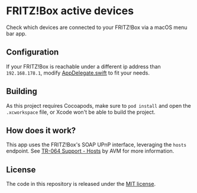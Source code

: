 # FRITZ!Box active devices

Check which devices are connected to your FRITZ!Box via a macOS menu bar app.

## Configuration

If your FRITZ!Box is reachable under a different ip address than `192.168.178.1`, modify [AppDelegate.swift](https://github.com/michaelneu/fritzbox-active-devices/blob/25ce247daf0c3a3756d150458067e36a7a99b863/FritzBoxActiveDevices/AppDelegate.swift#L24) to fit your needs.

## Building

As this project requires Cocoapods, make sure to `pod install` and open the `.xcworkspace` file, or Xcode won't be able to build the project.

## How does it work?

This app uses the FRITZ!Box's SOAP UPnP interface, leveraging the `hosts` endpoint. See [TR-064 Support - Hosts](https://avm.de/fileadmin/user_upload/Global/Service/Schnittstellen/hostsSCPD.pdf) by AVM for more information.

## License

The code in this repository is released under the [MIT license](LICENSE).
